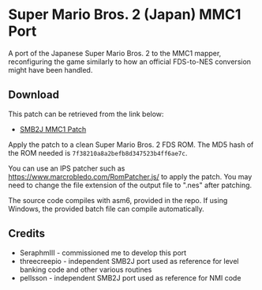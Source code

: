# Super Mario Bros. 2 (Japan) MMC1 Port

A port of the Japanese Super Mario Bros. 2 to the MMC1 mapper, reconfiguring the game similarly to how an official FDS-to-NES conversion might have been handled.

## Download

This patch can be retrieved from the link below:
- [SMB2J MMC1 Patch](https://github.com/Simplistic-Memes/smb2j-mmc1/raw/main/smb2j-mmc1.ips)

Apply the patch to a clean Super Mario Bros. 2 FDS ROM. The MD5 hash of the ROM needed is `7f38210a8a2befb8d347523b4ff6ae7c`.

You can use an IPS patcher such as https://www.marcrobledo.com/RomPatcher.js/ to apply the patch. You may need to change the file extension of the output file to ".nes" after patching.

The source code compiles with asm6, provided in the repo. If using Windows, the provided batch file can compile automatically.

## Credits

- SeraphmIII - commissioned me to develop this port
- threecreepio - independent SMB2J port used as reference for level banking code and other various routines
- pellsson - independent SMB2J port used as reference for NMI code
